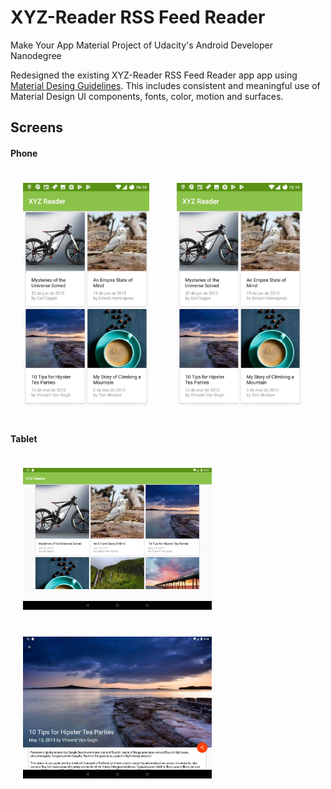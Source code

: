 # XYZ-Reader RSS Feed Reader

Make Your App Material Project of Udacity's Android Developer Nanodegree

Redesigned the existing XYZ-Reader RSS Feed Reader app app using [Material Desing Guidelines](https://material.google.com/). This includes consistent and meaningful use of Material Design UI components, fonts, color, motion and surfaces.

## Screens
#### Phone
<p float="left">
<img width="40%" vspace="20" hspace="20" src="/screenshots/article_list.png" />
<img width="40%" vspace="20" hspace="20" src="/screenshots/article_list.png" />

#### Tablet
<img width="60%" vspace="20" hspace="20" src="/screenshots/tablet_article_list.png" />
<img width="60%" vspace="20" hspace="20" src="/screenshots/tablet_article_detail.png" />
</p>
